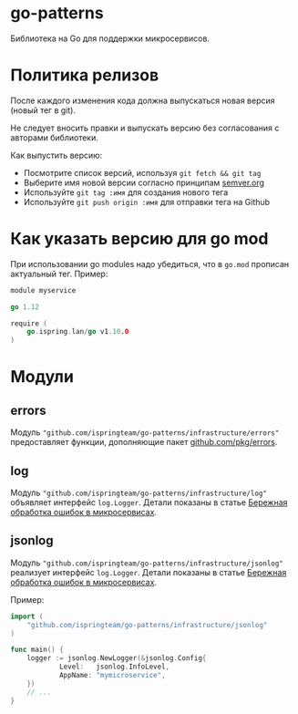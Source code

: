 # go-patterns

Библиотека на Go для поддержки микросервисов.

# Политика релизов

После каждого изменения кода должна выпускаться новая версия (новый тег в git).

Не следует вносить правки и выпускать версию без согласования с авторами библиотеки.

Как выпустить версию:

* Посмотрите список версий, используя `git fetch && git tag`
* Выберите имя новой версии согласно принципам [semver.org](https://semver.org/lang/ru/)
* Используйте `git tag :имя` для создания нового тега
* Используйте `git push origin :имя` для отправки тега на Github

# Как указать версию для go mod

При использовании go modules надо убедиться, что в `go.mod` прописан актуальный тег. Пример:

```go
module myservice

go 1.12

require (
	go.ispring.lan/go v1.10.0
)
```

# Модули

## errors

Модуль `"github.com/ispringteam/go-patterns/infrastructure/errors"` предоставляет функции, дополняющие пакет [github.com/pkg/errors](https://github.com/pkg/errors).

## log

Модуль `"github.com/ispringteam/go-patterns/infrastructure/log"` объявляет интерфейс `log.Logger`. Детали показаны в статье [Бережная обработка ошибок в микросервисах](https://habr.com/ru/post/459130/).

## jsonlog

Модуль `"github.com/ispringteam/go-patterns/infrastructure/jsonlog"` реализует интерфейс `log.Logger`. Детали показаны в статье [Бережная обработка ошибок в микросервисах](https://habr.com/ru/post/459130/).

Пример:

```go
import (
	"github.com/ispringteam/go-patterns/infrastructure/jsonlog"
)

func main() {
	logger := jsonlog.NewLogger(&jsonlog.Config{
			Level:   jsonlog.InfoLevel,
			AppName: "mymicroservice",
	})
	// ...
}
```
